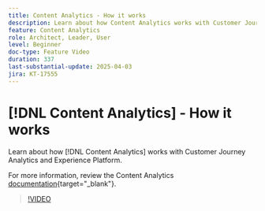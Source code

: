 ```yaml
---
title: Content Analytics - How it works
description: Learn about how Content Analytics works with Customer Journey Analytics and Experience Platform.
feature: Content Analytics
role: Architect, Leader, User
level: Beginner
doc-type: Feature Video
duration: 337
last-substantial-update: 2025-04-03
jira: KT-17555
---
```

# [!DNL Content Analytics] - How it works

Learn about how [!DNL Content Analytics] works with Customer Journey Analytics and Experience Platform.

For more information, review the Content Analytics [documentation](https://experienceleague.adobe.com/en/docs/analytics-platform/using/content-analytics/content-analytics){target="_blank"}.

>[!VIDEO](https://video.tv.adobe.com/v/3457423/?learn=on&enablevpops)
